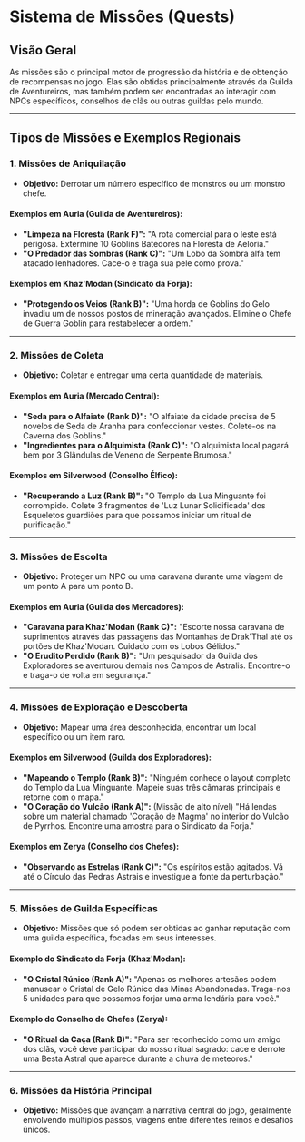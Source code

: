# Sistema de Missões (Quests)

## Visão Geral
As missões são o principal motor de progressão da história e de obtenção de recompensas no jogo. Elas são obtidas principalmente através da Guilda de Aventureiros, mas também podem ser encontradas ao interagir com NPCs específicos, conselhos de clãs ou outras guildas pelo mundo.

---

## Tipos de Missões e Exemplos Regionais

### 1. Missões de Aniquilação
- **Objetivo:** Derrotar um número específico de monstros ou um monstro chefe.

#### Exemplos em Auria (Guilda de Aventureiros):
- **"Limpeza na Floresta (Rank F)":** "A rota comercial para o leste está perigosa. Extermine 10 Goblins Batedores na Floresta de Aeloria."
- **"O Predador das Sombras (Rank C)":** "Um Lobo da Sombra alfa tem atacado lenhadores. Cace-o e traga sua pele como prova."

#### Exemplos em Khaz'Modan (Sindicato da Forja):
- **"Protegendo os Veios (Rank B)":** "Uma horda de Goblins do Gelo invadiu um de nossos postos de mineração avançados. Elimine o Chefe de Guerra Goblin para restabelecer a ordem."

---

### 2. Missões de Coleta
- **Objetivo:** Coletar e entregar uma certa quantidade de materiais.

#### Exemplos em Auria (Mercado Central):
- **"Seda para o Alfaiate (Rank D)":** "O alfaiate da cidade precisa de 5 novelos de Seda de Aranha para confeccionar vestes. Colete-os na Caverna dos Goblins."
- **"Ingredientes para o Alquimista (Rank C)":** "O alquimista local pagará bem por 3 Glândulas de Veneno de Serpente Brumosa."

#### Exemplos em Silverwood (Conselho Élfico):
- **"Recuperando a Luz (Rank B)":** "O Templo da Lua Minguante foi corrompido. Colete 3 fragmentos de 'Luz Lunar Solidificada' dos Esqueletos guardiões para que possamos iniciar um ritual de purificação."

---

### 3. Missões de Escolta
- **Objetivo:** Proteger um NPC ou uma caravana durante uma viagem de um ponto A para um ponto B.

#### Exemplos em Auria (Guilda dos Mercadores):
- **"Caravana para Khaz'Modan (Rank C)":** "Escorte nossa caravana de suprimentos através das passagens das Montanhas de Drak'Thal até os portões de Khaz'Modan. Cuidado com os Lobos Gélidos."
- **"O Erudito Perdido (Rank B)":** "Um pesquisador da Guilda dos Exploradores se aventurou demais nos Campos de Astralis. Encontre-o e traga-o de volta em segurança."

---

### 4. Missões de Exploração e Descoberta
- **Objetivo:** Mapear uma área desconhecida, encontrar um local específico ou um item raro.

#### Exemplos em Silverwood (Guilda dos Exploradores):
- **"Mapeando o Templo (Rank B)":** "Ninguém conhece o layout completo do Templo da Lua Minguante. Mapeie suas três câmaras principais e retorne com o mapa."
- **"O Coração do Vulcão (Rank A)":** (Missão de alto nível) "Há lendas sobre um material chamado 'Coração de Magma' no interior do Vulcão de Pyrrhos. Encontre uma amostra para o Sindicato da Forja."

#### Exemplos em Zerya (Conselho dos Chefes):
- **"Observando as Estrelas (Rank C)":** "Os espíritos estão agitados. Vá até o Círculo das Pedras Astrais e investigue a fonte da perturbação."

---

### 5. Missões de Guilda Específicas
- **Objetivo:** Missões que só podem ser obtidas ao ganhar reputação com uma guilda específica, focadas em seus interesses.

#### Exemplo do Sindicato da Forja (Khaz'Modan):
- **"O Cristal Rúnico (Rank A)":** "Apenas os melhores artesãos podem manusear o Cristal de Gelo Rúnico das Minas Abandonadas. Traga-nos 5 unidades para que possamos forjar uma arma lendária para você."

#### Exemplo do Conselho de Chefes (Zerya):
- **"O Ritual da Caça (Rank B)":** "Para ser reconhecido como um amigo dos clãs, você deve participar do nosso ritual sagrado: cace e derrote uma Besta Astral que aparece durante a chuva de meteoros."

---

### 6. Missões da História Principal
- **Objetivo:** Missões que avançam a narrativa central do jogo, geralmente envolvendo múltiplos passos, viagens entre diferentes reinos e desafios únicos.